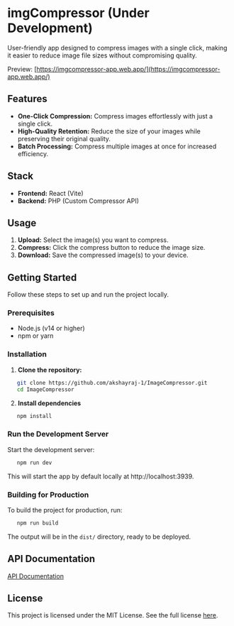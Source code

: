# imgCompressor (Under Development)

User-friendly app designed to compress images with a single click, making it easier to reduce image file sizes without compromising quality.

Preview: [https://imgcompressor-app.web.app/](https://imgcompressor-app.web.app/)

## Features

- **One-Click Compression:** Compress images effortlessly with just a single click.
- **High-Quality Retention:** Reduce the size of your images while preserving their original quality.
- **Batch Processing:** Compress multiple images at once for increased efficiency.

## Stack

- **Frontend:** React (Vite)
- **Backend:** PHP (Custom Compressor API)

## Usage

1. **Upload:** Select the image(s) you want to compress.
2. **Compress:** Click the compress button to reduce the image size.
3. **Download:** Save the compressed image(s) to your device.

## Getting Started

Follow these steps to set up and run the project locally.

### Prerequisites

- Node.js (v14 or higher)
- npm or yarn

### Installation

1. **Clone the repository:**
```bash
   git clone https://github.com/akshayraj-1/ImageCompressor.git
   cd ImageCompressor
```

2. **Install dependencies**

```bash
   npm install
```

### Run the Development Server
Start the development server:
```bash
   npm run dev
```
This will start the app by default locally at http://localhost:3939.

### Building for Production
To build the project for production, run:
```bash
   npm run build
```
The output will be in the `dist/` directory, ready to be deployed.

## API Documentation
[API Documentation](https://github.com/akshayraj-1/ImageCompressor/blob/main/API_DOC.md)

## License

This project is licensed under the MIT License. See the full license [here](LICENSE).
